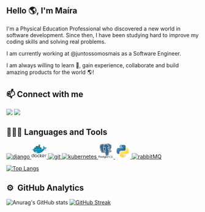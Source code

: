 ## Hello :earth_americas:, I'm Maíra
I'm a Physical Education Professional who discovered a new world in software development. Since then, I have been studying hard to improve my coding skills and solving real problems. 

I am currently working at @juntossomosmais as a Software Engineer.

I am always willing to learn 🧠, gain experience, collaborate and build amazing products for the world :earth_americas:!


## 📫 Connect with me
 <a href="https://www.linkedin.com/in/mairaafreitas/"><img src="https://img.shields.io/badge/-LinkedIn-%230077B5?style=for-the-badge&logo=linkedin&logoColor=white" target="_blank"></a> 
 <a href = "mailto:maira.oliveirafreitas@gmail.com"><img src="https://img.shields.io/badge/Gmail-D14836?style=for-the-badge&logo=gmail&logoColor=white" target="_blank"></a>




## 👩🏻‍💻 Languages and Tools

<p align="left"> <a href="https://www.djangoproject.com/" target="_blank" rel="noreferrer"> <img src="https://cdn.worldvectorlogo.com/logos/django.svg" alt="django" width="40" height="40"/> </a> <a href="https://www.docker.com/" target="_blank" rel="noreferrer"> <img src="https://raw.githubusercontent.com/devicons/devicon/master/icons/docker/docker-original-wordmark.svg" alt="docker" width="40" height="40"/> </a> <a href="https://git-scm.com/" target="_blank" rel="noreferrer"> <img src="https://www.vectorlogo.zone/logos/git-scm/git-scm-icon.svg" alt="git" width="40" height="40"/> </a> <a href="https://kubernetes.io" target="_blank" rel="noreferrer"> <img src="https://www.vectorlogo.zone/logos/kubernetes/kubernetes-icon.svg" alt="kubernetes" width="40" height="40"/> </a> <a href="https://www.postgresql.org" target="_blank" rel="noreferrer"> <img src="https://raw.githubusercontent.com/devicons/devicon/master/icons/postgresql/postgresql-original-wordmark.svg" alt="postgresql" width="40" height="40"/> </a> <a href="https://www.python.org" target="_blank" rel="noreferrer"> <img src="https://raw.githubusercontent.com/devicons/devicon/master/icons/python/python-original.svg" alt="python" width="40" height="40"/> </a> <a href="https://www.rabbitmq.com" target="_blank" rel="noreferrer"> <img src="https://www.vectorlogo.zone/logos/rabbitmq/rabbitmq-icon.svg" alt="rabbitMQ" width="40" height="40"/> </a> </p>

[![Top Langs](https://github-readme-stats.vercel.app/api/top-langs/?username=mairaafreitas&layout=compact&theme=radical)](https://github.com/mairaafreitas/github-readme-stats)




## :gear: &nbsp;GitHub Analytics

![Anurag's GitHub stats](https://github-readme-stats.vercel.app/api?username=mairaafreitas&show_icons=true&theme=radical)
[![GitHub Streak](http://github-readme-streak-stats.herokuapp.com?user=mairaafreitas&theme=radical&date_format=j%20M%5B%20Y%5D)](https://git.io/streak-stats)
